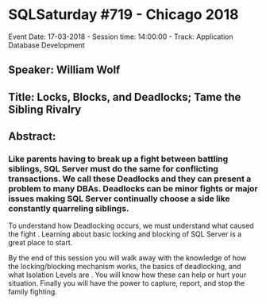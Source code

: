 # SQLSaturday #719 - Chicago 2018
Event Date: 17-03-2018 - Session time: 14:00:00 - Track: Application  Database Development
## Speaker: William Wolf
## Title: Locks, Blocks, and Deadlocks; Tame the Sibling Rivalry
## Abstract:
### Like parents having to break up a fight between battling siblings, SQL Server must do the same for conflicting transactions. We call these Deadlocks and they can present a problem to many DBAs. Deadlocks can be minor fights or major issues making SQL Server continually choose a side like constantly quarreling siblings.

To understand how Deadlocking occurs, we must understand what caused the fight . Learning about basic locking and blocking of SQL Server is a great place to start.

By the end of this session you will walk away with the knowledge of how the locking/blocking mechanism works, the basics of deadlocking, and what Isolation Levels are . You will know how these can help or hurt your situation.  Finally you will have the power to capture, report, and stop the family fighting.
